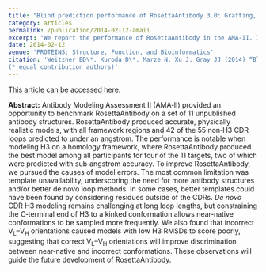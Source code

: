 ```yaml
---
title: "Blind prediction performance of RosettaAntibody 3.0: Grafting, relaxation, kinematic loop modeling, and full CDR optimization"
category: articles
permalink: /publication/2014-02-12-amaii
excerpt: "We report the performance of RosettaAntibody in the AMA‐II. In nearly every case, RosettaAntibody produced accurate, physically realistic models. The causes of model errors are explored in order to make further improvements to RosettaAntibody."
date: 2014-02-12
venue: 'PROTEINS: Structure, Function, and Bioinformatics'
citation: 'Weitzner BD\*, Kuroda D\*, Marze N, Xu J, Gray JJ (2014) “Blind prediction performance of RosettaAntibody 3.0: Grafting, relaxation, kinematic loop modeling, and full CDR optimization,” Proteins 82(8), 1611–23. DOI: 10.1002/prot.24534
(* equal contribution authors)'
---
```


<a href='https://onlinelibrary.wiley.com/doi/abs/10.1002/prot.24534'>This article can be accessed here</a>.

**Abstract:** Antibody Modeling Assessment II (AMA‐II) provided an opportunity to benchmark RosettaAntibody on a set of 11 unpublished antibody structures. RosettaAntibody produced accurate, physically realistic models, with all framework regions and 42 of the 55 non‐H3 CDR loops predicted to under an angstrom. The performance is notable when modeling H3 on a homology framework, where RosettaAntibody produced the best model among all participants for four of the 11 targets, two of which were predicted with sub‐angstrom accuracy. To improve RosettaAntibody, we pursued the causes of model errors. The most common limitation was template unavailability, underscoring the need for more antibody structures and/or better de novo loop methods. In some cases, better templates could have been found by considering residues outside of the CDRs. *De novo* CDR H3 modeling remains challenging at long loop lengths, but constraining the C‐terminal end of H3 to a kinked conformation allows near‐native conformations to be sampled more frequently. We also found that incorrect V<sub>L</sub>–V<sub>H</sub> orientations caused models with low H3 RMSDs to score poorly, suggesting that correct V<sub>L</sub>–V<sub>H</sub> orientations will improve discrimination between near‐native and incorrect conformations. These observations will guide the future development of RosettaAntibody.